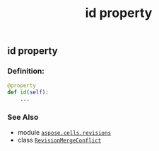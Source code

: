 ﻿---
title: id property
second_title: Aspose.Cells for Python via .NET API References
description: 
type: docs
weight: 30
url: /aspose.cells.revisions/revisionmergeconflict/id/
is_root: false
---

## id property

### Definition:
```python
@property
def id(self):
    ...
```

### See Also
* module [`aspose.cells.revisions`](../../)
* class [`RevisionMergeConflict`](/cells/python-net/aspose.cells.revisions/revisionmergeconflict)
